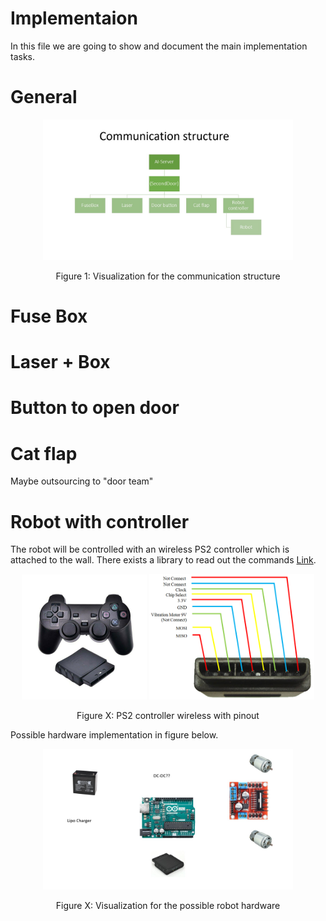 # Implementaion

In this file we are going to show and document the main implementation tasks.

# General

<p align="center"> 
<img src="implementation/communication_structure.jpg" width=400>
</p>
<p align="center">Figure 1: Visualization for the communication structure<p align="center">


# Fuse Box


# Laser + Box

# Button to open door

# Cat flap

Maybe outsourcing to "door team"

# Robot with controller

The robot will be controlled with an wireless PS2 controller which is attached to the wall. There exists a library to read out the commands [Link](http://www.billporter.info/2010/06/05/playstation-2-controller-arduino-library-v1-0/).

<p align="center">
  <img src="implementation/robot/ps2_controller.jpg" width="200" />
  <img src="implementation/robot/ps2_controller_pinout.png" width="264" /> 
</p>

<p align="center">Figure X: PS2 controller wireless with pinout<p align="center">

Possible hardware implementation in figure below.

<p align="center"> 
<img src="implementation/robot/overview_robot_electronic.jpg" width=400>
</p>
<p align="center">Figure X: Visualization for the possible robot hardware<p align="center">